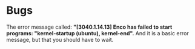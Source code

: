 # Bugs
The error message called: **"[3040.1.14.13] Enco has failed to start programs: "kernel-startup (ubuntu), kernel-end".** And it is a basic error message, but that you should have to wait.
